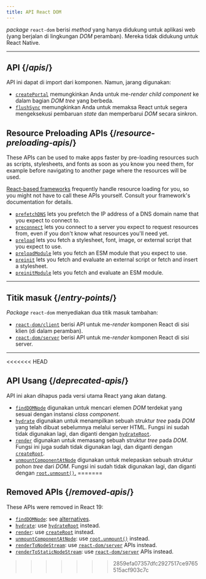 ```yaml
---
title: API React DOM
---
```


<Intro>

*package* `react-dom` berisi *method* yang hanya didukung untuk aplikasi web (yang berjalan di lingkungan *DOM* peramban). Mereka tidak didukung untuk React Native.

</Intro>

---

## API {/*apis*/}

API ini dapat di import dari komponen. Namun, jarang digunakan:

* [`createPortal`](/reference/react-dom/createPortal) memungkinkan Anda untuk me-*render* *child component* ke dalam bagian *DOM* *tree* yang berbeda.
* [`flushSync`](/reference/react-dom/flushSync) memungkinkan Anda untuk memaksa React untuk segera mengeksekusi pembaruan *state* dan memperbarui *DOM* secara sinkron.

## Resource Preloading APIs {/*resource-preloading-apis*/}

These APIs can be used to make apps faster by pre-loading resources such as scripts, stylesheets, and fonts as soon as you know you need them, for example before navigating to another page where the resources will be used.

[React-based frameworks](/learn/start-a-new-react-project) frequently handle resource loading for you, so you might not have to call these APIs yourself. Consult your framework's documentation for details.

* [`prefetchDNS`](/reference/react-dom/prefetchDNS) lets you prefetch the IP address of a DNS domain name that you expect to connect to.
* [`preconnect`](/reference/react-dom/preconnect) lets you connect to a server you expect to request resources from, even if you don't know what resources you'll need yet.
* [`preload`](/reference/react-dom/preload) lets you fetch a stylesheet, font, image, or external script that you expect to use.
* [`preloadModule`](/reference/react-dom/preloadModule) lets you fetch an ESM module that you expect to use.
* [`preinit`](/reference/react-dom/preinit) lets you fetch and evaluate an external script or fetch and insert a stylesheet.
* [`preinitModule`](/reference/react-dom/preinitModule) lets you fetch and evaluate an ESM module.

---

## Titik masuk {/*entry-points*/}

*Package* `react-dom` menyediakan dua titik masuk tambahan:

* [`react-dom/client`](/reference/react-dom/client) berisi API untuk me-*render* komponen React di sisi klien (di dalam peramban).
* [`react-dom/server`](/reference/react-dom/server) berisi API untuk me-*render* komponen React di sisi server.

---

<<<<<<< HEAD
## API Usang {/*deprecated-apis*/}

<Deprecated>

API ini akan dihapus pada versi utama React yang akan datang.

</Deprecated>

* [`findDOMNode`](/reference/react-dom/findDOMNode) digunakan untuk mencari elemen *DOM* terdekat yang sesuai dengan instansi *class component*.
* [`hydrate`](/reference/react-dom/hydrate) digunakan untuk menampilkan sebuah struktur *tree* pada *DOM* yang telah dibuat sebelumnya melalui server HTML. Fungsi ini sudah tidak digunakan lagi, dan diganti dengan [`hydrateRoot`](/reference/react-dom/client/hydrateRoot).
* [`render`](/reference/react-dom/render) digunakan untuk memasang sebuah struktur *tree* pada *DOM*. Fungsi ini juga sudah tidak digunakan lagi, dan diganti dengan [`createRoot`](/reference/react-dom/client/createRoot).
* [`unmountComponentAtNode`](/reference/react-dom/unmountComponentAtNode) digunakan untuk melepaskan sebuah struktur pohon *tree* dari *DOM*. Fungsi ini sudah tidak digunakan lagi, dan diganti dengan [`root.unmount()`.](/reference/react-dom/client/createRoot#root-unmount)
=======
## Removed APIs {/*removed-apis*/}

These APIs were removed in React 19:

* [`findDOMNode`](https://18.react.dev/reference/react-dom/findDOMNode): see [alternatives](https://18.react.dev/reference/react-dom/findDOMNode#alternatives).
* [`hydrate`](https://18.react.dev/reference/react-dom/hydrate): use [`hydrateRoot`](/reference/react-dom/client/hydrateRoot) instead.
* [`render`](https://18.react.dev/reference/react-dom/render): use [`createRoot`](/reference/react-dom/client/createRoot) instead.
* [`unmountComponentAtNode`](/reference/react-dom/unmountComponentAtNode): use [`root.unmount()`](/reference/react-dom/client/createRoot#root-unmount) instead.
* [`renderToNodeStream`](https://18.react.dev/reference/react-dom/server/renderToNodeStream): use [`react-dom/server`](/reference/react-dom/server) APIs instead.
* [`renderToStaticNodeStream`](https://18.react.dev/reference/react-dom/server/renderToStaticNodeStream): use [`react-dom/server`](/reference/react-dom/server) APIs instead.
>>>>>>> 2859efa07357dfc2927517ce9765515acf903c7c
